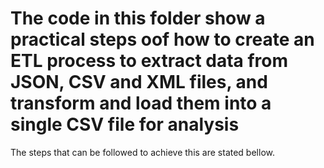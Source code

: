 # The code in this folder show a practical steps oof how to create an ETL process to extract data from JSON, CSV and XML files, and transform and load them into a single CSV file for analysis

The steps that can be followed to achieve this are stated bellow.
